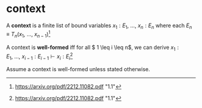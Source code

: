 # context

<!-- prettier-ignore -->
A **context** is a finite list of bound variables $x_1: E_1,\ \ldots,\  x_n: E_n$ where each $E_n \equiv T_n(x_1,\ \ldots,\ x_{n-1})$[^1]

<!-- prettier-ignore -->
A context is **well-formed** iff for all $ 1 \leq i \leq n$, we can derive
$x_1: E_1,\ \ldots,\  x_{i-1}: E_{i-1} \vdash x_i: E_i$[^1]

Assume a context is well-formed unless stated otherwise.

[^1]: https://arxiv.org/pdf/2212.11082.pdf "1.1"
